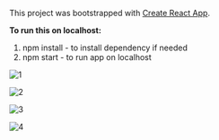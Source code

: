This project was bootstrapped with [Create React App](https://github.com/facebook/create-react-app).

**To run this on localhost:**

1. npm install - to install dependency if needed
1. npm start - to run app on localhost

![1](https://user-images.githubusercontent.com/44583106/77445695-b2a42500-6ded-11ea-8433-d391d9c8ec3d.JPG)

![2](https://user-images.githubusercontent.com/44583106/77445700-b3d55200-6ded-11ea-8265-0b94ae609ea5.JPG)

![3](https://user-images.githubusercontent.com/44583106/77445706-b5067f00-6ded-11ea-9e0a-3ccdd04c28c4.JPG)

![4](https://user-images.githubusercontent.com/44583106/77445710-b59f1580-6ded-11ea-9a9f-b8fc1f7737ba.JPG)
